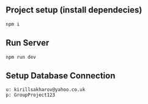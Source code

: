 ## Project setup (install dependecies)
```
npm i
```

## Run Server
```
npm run dev
```

## Setup Database Connection
```
u: kirillsakharov@yahoo.co.uk
p: GroupProject123
```
